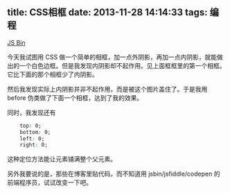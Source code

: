 title: CSS相框
date: 2013-11-28 14:14:33
tags: 编程
---

<a class="jsbin-embed" href="http://jsbin.com/AWogEFE/3/embed?output">JS Bin</a><script src="http://static.jsbin.com/js/embed.js"></script>

今天我试图用 CSS 做一个简单的相框，加一点外阴影，再加一点内阴影，就能做出的一个白色边框。但是我发现内阴影却不起作用。见上面框框里的第一个相框。它比下面的那个相框少了内阴影。

然后我发现实际上内阴影并非不起作用，而是被这个图片盖住了。于是我用 before 伪类做了下面一个相框，达到了我的效果。

同时，我发现还有

```css
    top: 0;
    bottom: 0;
    left: 0;
    right: 0;
```

这种定位方法能让元素铺满整个父元素。

另外我要说的是，那些在博客里贴代码，而不知道用 jsbin/jsfiddle/codepen 的前端程序员，试试改变一下吧。

